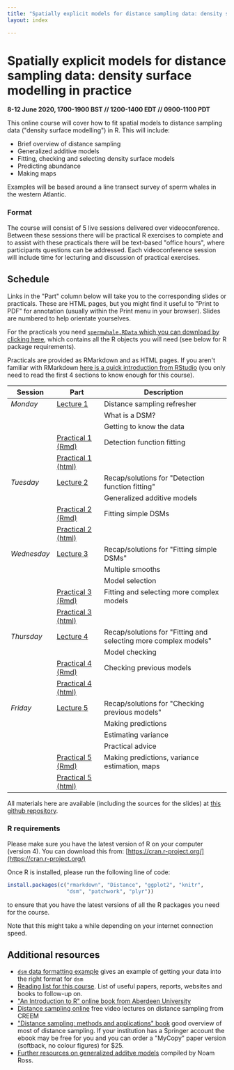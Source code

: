 ```yaml
---
title: "Spatially explicit models for distance sampling data: density surface modelling in practice"
layout: index

---
```


# Spatially explicit models for distance sampling data: density surface modelling in practice

**8-12 June 2020, 1700-1900 BST // 1200-1400 EDT // 0900-1100 PDT**

This online course will cover how to fit spatial models to distance sampling data ("density surface modelling") in R. This will include:

- Brief overview of distance sampling
- Generalized additive models
- Fitting, checking and selecting density surface models
- Predicting abundance
- Making maps

Examples will be based around a line transect survey of sperm whales in the western Atlantic.

### Format

The course will consist of 5 live sessions delivered over videoconference. Between these sessions there will be practical R exercises to complete and to assist with these practicals there will be text-based "office hours", where participants questions can be addressed. Each videoconference session will include time for lecturing and discussion of practical exercises.

## Schedule

Links in the "Part" column below will take you to the corresponding slides or practicals. These are HTML pages, but you might find it useful to "Print to PDF" for annotation (usually within the Print menu in your browser). Slides are numbered to help orientate yourselves.

For the practicals you need [`spermwhale.RData` which you can download by clicking here](data/spermwhale.RData), which contains all the R objects you will need (see below for R package requirements).

Practicals are provided as RMarkdown and as HTML pages. If you aren't familiar with RMarkdown [here is a quick introduction from RStudio](https://rmarkdown.rstudio.com/lesson-1.html) (you only need to read the first 4 sections to know enough for this course).


Session     | Part                                                         | Description
------------|--------------------------------------------------------------|--------------
*Monday*    | [Lecture 1](slides/dsm1-refresher-what_is_a_dsm.html)        | Distance sampling refresher
            |                                                              | What is a DSM?
            |                                                              | Getting to know the data
            | [Practical 1 (Rmd)](practicals/01-detection-functions.Rmd)   | Detection function fitting
            | [Practical 1 (html)](practicals/01-detection-functions.html) |
*Tuesday*   | [Lecture 2](slides/dsm2-gams.html)                           | Recap/solutions for "Detection function fitting"
            |                                                              | Generalized additive models
            | [Practical 2 (Rmd)](practicals/02-simple-dsms.Rmd)          | Fitting simple DSMs
            | [Practical 2 (html)](practicals/02-simple-dsms.html)         |
*Wednesday* | [Lecture 3](slides/dsm3-multiple_smooths-section.html)       | Recap/solutions for "Fitting simple DSMs"
            |                                                              | Multiple smooths
            |                                                              | Model selection
            | [Practical 3 (Rmd)](practicals/03-multiple-smooths.Rmd)     | Fitting and selecting more complex models
            | [Practical 3 (html)](practicals/03-multiple-smooths.html)    |
*Thursday*  | [Lecture 4](slides/dsm4-model_checking.html)                 | Recap/solutions for "Fitting and selecting more complex models"
            |                                                              | Model checking
            | [Practical 4 (Rmd)](practicals/04-model-checking.Rmd)      | Checking previous models
            | [Practical 4 (html)](practicals/04-model-checking.html)      |
*Friday*    | [Lecture 5](slides/dsm5-prediction-variance-advice.html)     | Recap/solutions for "Checking previous models"
            |                                                              | Making predictions
            |                                                              | Estimating variance
            |                                                              | Practical advice
            | [Practical 5 (Rmd)](practicals/05-prediction-variance.Rmd)  | Making predictions, variance estimation, maps
            | [Practical 5 (html)](practicals/05-prediction-variance.html) |


All materials here are available (including the sources for the slides) at [this github repository](https://github.com/distanceworkshops/online-dsm-2020).


### R requirements

Please make sure you have the latest version of R on your computer (version 4). You can download this from: [https://cran.r-project.org/](https://cran.r-project.org/)

Once R is installed, please run the following line of code:

```r
install.packages(c("rmarkdown", "Distance", "ggplot2", "knitr",
                   "dsm", "patchwork", "plyr"))
```

to ensure that you have the latest versions of all the R packages you need for the course.

Note that this might take a while depending on your internet connection speed.


## Additional resources

- [`dsm` data formatting example](http://workshops.distancesampling.org/online-dsm-2020/data-format/dsm-data-formatting.html) gives an example of getting your data into the right format for `dsm`
- [Reading list for this course](reading_list.html). List of useful papers, reports, websites and books to follow-up on.
- ["An Introduction to R" online book from Aberdeen University](https://alexd106.github.io/Rbook/)
- [Distance sampling online](https://workshops.distancesampling.org/online-course/) free video lectures on distance sampling from CREEM
- ["Distance sampling: methods and applications" book](https://www.springer.com/us/book/9783319192185) good overview of most of distance sampling. If your institution has a Springer account the ebook may be free for you and you can order a "MyCopy" paper version (softback, no colour figures) for $25.
- [Further resources on generalized additve models](https://github.com/noamross/gam-resources) compiled by Noam Ross.


